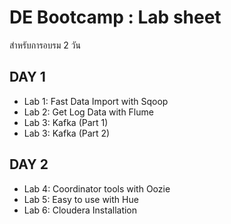 # DE Bootcamp : Lab sheet

สำหรับการอบรม 2 วัน

## DAY 1
- Lab 1: Fast Data Import with Sqoop
- Lab 2: Get Log Data with Flume
- Lab 3: Kafka (Part 1)
- Lab 3: Kafka (Part 2)

## DAY 2
- Lab 4: Coordinator tools with Oozie
- Lab 5: Easy to use with Hue
- Lab 6: Cloudera Installation
